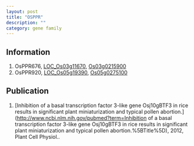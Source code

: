 ```yaml
---
layout: post
title: "OSPPR"
description: ""
category: gene family
---
```


## Information
1. OsPPR676, [LOC_Os03g11670](http://rice.plantbiology.msu.edu/cgi-bin/ORF_infopage.cgi?orf=LOC_Os03g11670), [Os03g0215900](http://rapdb.dna.affrc.go.jp/viewer/gbrowse_details/irgsp1?name=Os03g0215900)
2. OsPPR920, [LOC_Os05g19390](http://rice.plantbiology.msu.edu/cgi-bin/ORF_infopage.cgi?orf=LOC_Os05g19390), [Os05g0275100](http://rapdb.dna.affrc.go.jp/viewer/gbrowse_details/irgsp1?name=Os05g0275100)

## Publication
1. [Inhibition of a basal transcription factor 3-like gene Osj10gBTF3 in rice results in significant plant miniaturization and typical pollen abortion.](http://www.ncbi.nlm.nih.gov/pubmed?term=Inhibition of a basal transcription factor 3-like gene Osj10gBTF3 in rice results in significant plant miniaturization and typical pollen abortion.%5BTitle%5D), 2012, Plant Cell Physiol..


